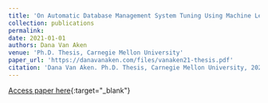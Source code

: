```yaml
---
title: 'On Automatic Database Management System Tuning Using Machine Learning'
collection: publications
permalink:
date: 2021-01-01
authors: Dana Van Aken
venue: 'Ph.D. Thesis, Carnegie Mellon University'
paper_url: 'https://danavanaken.com/files/vanaken21-thesis.pdf'
citation: 'Dana Van Aken. Ph.D. Thesis, Carnegie Mellon University, 2021.'
---
```

[Access paper here](https://danavanaken.com/files/vanaken21-thesis.pdf){:target="_blank"}